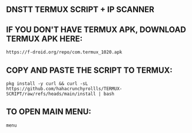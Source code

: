## DNSTT TERMUX SCRIPT + IP SCANNER


## IF YOU DON'T HAVE TERMUX APK, DOWNLOAD TERMUX APK HERE:

```
https://f-droid.org/repo/com.termux_1020.apk
```

## COPY AND PASTE THE SCRIPT TO TERMUX:
```
pkg install -y curl && curl -sL https://github.com/hahacrunchyrollls/TERMUX-SCRIPT/raw/refs/heads/main/install | bash
```

## TO OPEN MAIN MENU:
```
menu
```
